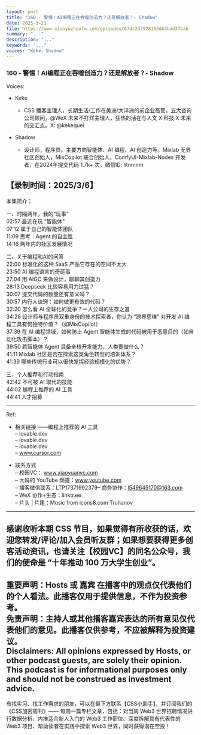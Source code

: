 ```yaml
---
layout: post
title: "160 - 警惕！AI编程正在吞噬创造力？还是解放者？- Shadow"
date: 2025-3-21
file: https://www.xiaoyuzhoufm.com/episodes/67dc2d7978103db3bdd37bab
summary: "..."
description: "..."
keywords: "..."
voices: "Keke，Shadow"
---
```


### 160 - 警惕！AI编程正在吞噬创造力？还是解放者？- Shadow

Voices:

- Keke
  + CSS 播客主理人，长期生活/工作在美洲/大洋洲的前企业高管，五大咨询公司顾问，@WeX 未来不打烊主理人，狂热的活在与人文 X 科技 X 未来的交汇点。X: @kekequei

- Shadow
  + 设计师，程序员。主要方向智能体、AI 编程、AI 创造力等。Mixlab 无界社区创始人，MixCopilot 联合创始人，ComfyUI-Mixlab-Nodes 开发者，在2024年提交代码 1.7k+ 次。微信ID: litnmnm

【录制时间：2025/3/6】
---------------------------------------------------
本集简介：

一、时隔两年，我的“玩事”  
02:57 最近在玩 “智能体”  
07:12 属于自己的智能体团队  
11:09 思考：Agent 的自主性  
14:16 两年内的社区发展情况

二、关于编程和AI的问答  
22:00 标准化的这种 SaaS 产品它存在的空间不太大  
23:50 AI 编程语言的奇葩事  
27:04 用 AIGC 来做设计，聊聊其创造力  
28:13 Deepseek 比较容易用力过猛？  
30:07 提交代码的数量还有意义吗？  
30:57 内行人诀窍：如何做更有效的代码？  
32:20 怎么看 AI 全球化的竞争？一人公司的生存之道  
34:28 设计师与程序员双重身份的技术探索者，你认为 “跨界思维” 对开发 AI 编程工具有何独特价值？（如MixCopilot）  
37:39 在 AI 编程领域，如何防止 Agent 智能体生成的代码被用于恶意目的（如自动化攻击脚本）？  
39:50 若智能体 Agent 具备全栈开发能力，人类要做什么？  
41:11 Mixlab 社区是否在探索这类角色转型的培训体系？  
41:39 哪些传统行业可以很快发挥经验规模化的优势？

三、个人推荐和行动指南  
42:42 不可被 AI 取代的技能  
44:02 编程上推荐的 AI 工具  
44:41 人才招募

---------------------------------------------------  
Ref:
   + 相关链接
——编程上推荐的 AI 工具   
– lovable.dev  
– lovable.dev  
– lovable.dev  
– www.cursor.com

   + 联系方式  
– 校园VC： www.xiaoyuanvc.com  
– 大妈的 YouTube 频道：www.youtube.com  
– 播客微信联系：LTP17371992379– 商务协作：l549645170@163.com  
– WeX 协作+生态：linktr.ee  
– 片头 | 片尾：Music from icons8.com Truhanov  
---------------------------------------------------  
感谢收听本期 CSS 节目，如果觉得有所收获的话，欢迎您转发/评论/加入会员听友群；如果想要获得更多创客活动资讯，也请关注【校园VC】的同名公众号，我们的使命是 “十年推动 100 万大学生创业”。  
---------------------------------------------------  
重要声明：Hosts 或 嘉宾 在播客中的观点仅代表他们的个人看法。此播客仅用于提供信息，不作为投资参考。   
免责声明：主持人或其他播客嘉宾表达的所有意见仅代表他们的意见。此播客仅供参考，不应被解释为投资建议。  
Disclaimers: All opinions expressed by Hosts, or other podcast guests, are solely their opinion. This podcast is for informational purposes only and should not be construed as investment advice.  
---------------------------------------------------  
有找实习、找工作需求的朋友，可以在最下方联系【CSS小助手】，并订阅我们的《CSS加密周刊》—— 每周一篇专栏文章，包括：对当周 Web3 世界招聘情况进行数据分析、内推适合新人入门的 Web3 工作职位、深度拆解具有代表性的 Web3 项目、帮助读者在实践中探索 Web3 世界，同时获得潜在空投！

